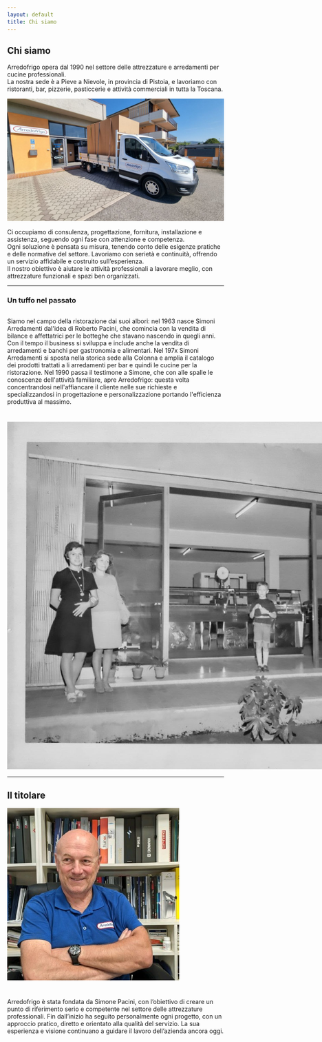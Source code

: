 ```yaml
---
layout: default
title: Chi siamo
---
```



## Chi siamo



Arredofrigo opera dal 1990 nel settore delle attrezzature e arredamenti per cucine professionali.  
La nostra sede è a Pieve a Nievole, in provincia di Pistoia, e lavoriamo con ristoranti, bar, pizzerie, pasticcerie e attività commerciali in tutta la Toscana.

<img src="assets/img/Sede.jpg" alt="sede" class="img-base">

Ci occupiamo di consulenza, progettazione, fornitura, installazione e assistenza, seguendo ogni fase con attenzione e competenza.  
Ogni soluzione è pensata su misura, tenendo conto delle esigenze pratiche e delle normative del settore.
Lavoriamo con serietà e continuità, offrendo un servizio affidabile e costruito sull’esperienza.  
Il nostro obiettivo è aiutare le attività professionali a lavorare meglio, con attrezzature funzionali e spazi ben organizzati.

---

### Un tuffo nel passato


<div style="display: flex; align-items: center; gap: 1.5rem; flex-wrap: wrap; margin-top: 1rem;">

<div style="flex: 1; min-width: 250px;">
  <p>
    Siamo nel campo della ristorazione dai suoi albori: nel 1963 nasce Simoni Arredamenti dal'idea di Roberto Pacini, che comincia con la vendita di bilance e affettatrici per le botteghe che stavano nascendo in quegli anni. Con il tempo il business si sviluppa e include anche la vendita di arredamenti e banchi per gastronomia e alimentari. Nel 197x Simoni Arredamenti si sposta nella storica sede alla Colonna e amplia il catalogo dei prodotti trattati a li arredamenti per bar e quindi le cucine per la ristorazione. 
    Nel 1990 passa il testimone a Simone, che con alle spalle le conoscenze dell'attività familiare, apre Arredofrigo: questa volta concentrandosi nell'affiancare il cliente nelle sue richieste e specializzandosi in progettazione e personalizzazione portando l'efficienza produttiva al massimo.
  </p>
</div>

<div style="flex: 0 0 auto;">
  <img src="assets/img/ArredofrigoPrima.jpg" alt="Arredofrigo molti anni fa" class="img-base">
</div>

</div>


---

## Il titolare

<div style="display: flex; align-items: center; gap: 1.5rem; flex-wrap: wrap; margin-top: 1rem;">

<div style="flex: 0 0 auto;">
  <img src="assets/img/SimonePacini.jpeg" alt="Simone Pacini, fondatore di Arredofrigo" class="img-icon">
</div>

<div style="flex: 1; min-width: 250px;">
  <p>
    Arredofrigo è stata fondata da Simone Pacini, con l’obiettivo di creare un punto di riferimento serio e competente nel settore delle attrezzature professionali.  
    Fin dall’inizio ha seguito personalmente ogni progetto, con un approccio pratico, diretto e orientato alla qualità del servizio.  
    La sua esperienza e visione continuano a guidare il lavoro dell’azienda ancora oggi.
  </p>
</div>

</div>